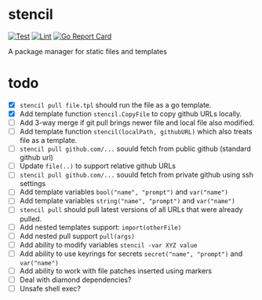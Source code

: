 # stencil

[![Test](https://github.com/argots/stencil/workflows/Test/badge.svg)](https://github.com/argots/stencil/actions?query=workflow%3ATest)
[![Lint](https://github.com/argots/stencil/workflows/Lint/badge.svg)](https://github.com/argots/stencil/actions?query=workflow%3ALint)
[![Go Report Card](https://goreportcard.com/badge/github.com/argots/stencil)](https://goreportcard.com/report/github.com/argots/stencil)

A package manager for static files and templates

# todo

- [X] `stencil pull file.tpl` should run the file as a go template.
- [X] Add template function `stencil.CopyFile` to copy github URLs locally.
- [ ] Add 3-way merge if git pull brings newer file and local file also modified.
- [ ] Add template function `stencil(localPath, githubURL)` which also treats file as a template.
- [ ] `stencil pull github.com/...` souuld fetch from public github (standard github url)
- [ ] Update `file(..)` to support relative github URLs
- [ ] `stencil pull github.com/...` souuld fetch from private github using ssh settings
- [ ] Add template variables `bool("name", "prompt")` and `var("name")`
- [ ] Add template variables `string("name", "prompt")` and `var("name")`
- [ ] `stencil pull` should pull latest versions of all URLs that were already pulled.
- [ ] Add nested templates support: `import(otherFile)`
- [ ] Add nested pull support `pull(args)`
- [ ] Add ability to modify variables `stencil -var XYZ value`
- [ ] Add ability to use keyrings for secrets `secret("name", "prompt")` and `var("name")`
- [ ] Add ability to work with file patches inserted using markers
- [ ] Deal with diamond dependencies?
- [ ] Unsafe shell exec?